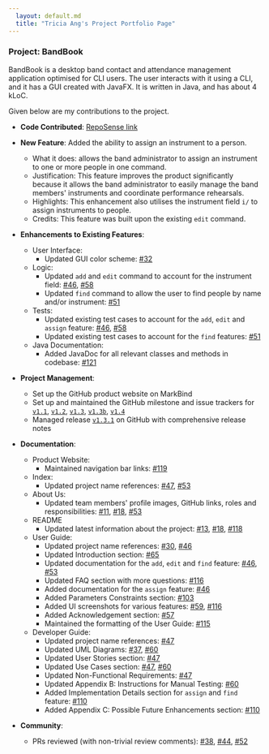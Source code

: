 ```yaml
---
  layout: default.md
  title: "Tricia Ang's Project Portfolio Page"
---
```


### Project: BandBook

BandBook is a desktop band contact and attendance management application optimised for CLI users. The user interacts with it using a CLI, and it has a GUI created with JavaFX. It is written in Java, and has about 4 kLoC.

Given below are my contributions to the project.

* **Code Contributed**: [RepoSense link](https://nus-cs2103-ay2324s2.github.io/tp-dashboard/?search=t15-3&sort=groupTitle&sortWithin=title&timeframe=commit&mergegroup=&groupSelect=groupByRepos&breakdown=true&checkedFileTypes=docs~functional-code~test-code~other&since=2024-02-23&tabOpen=true&tabType=authorship&tabAuthor=triciiaaa&tabRepo=AY2324S2-CS2103T-T15-3%2Ftp%5Bmaster%5D&authorshipIsMergeGroup=false&authorshipFileTypes=docs~functional-code~test-code~other&authorshipIsBinaryFileTypeChecked=false&authorshipIsIgnoredFilesChecked=false)


* **New Feature**: Added the ability to assign an instrument to a person.
  * What it does: allows the band administrator to assign an instrument to one or more people in one command. 
  * Justification: This feature improves the product significantly because it allows the band administrator to easily manage the band members' instruments and coordinate performance rehearsals.
  * Highlights: This enhancement also utilises the instrument field `i/` to assign instruments to people.
  * Credits: This feature was built upon the existing `edit` command.


* **Enhancements to Existing Features**:
  * User Interface:
    * Updated GUI color scheme: [\#32](https://github.com/AY2324S2-CS2103T-T15-3/tp/pull/32)
  * Logic:
    * Updated `add` and `edit` command to account for the instrument field: [\#46](https://github.com/AY2324S2-CS2103T-T15-3/tp/pull/46), [\#58](https://github.com/AY2324S2-CS2103T-T15-3/tp/pull/58)
    * Updated `find` command to allow the user to find people by name and/or instrument: [\#51](https://github.com/AY2324S2-CS2103T-T15-3/tp/pull/51)
  * Tests:
    * Updated existing test cases to account for the `add`, `edit` and `assign` feature: [\#46](https://github.com/AY2324S2-CS2103T-T15-3/tp/pull/46), [\#58](https://github.com/AY2324S2-CS2103T-T15-3/tp/pull/58)
    * Updated existing test cases to account for the `find` features: [\#51](https://github.com/AY2324S2-CS2103T-T15-3/tp/pull/51)
  * Java Documentation:
    * Added JavaDoc for all relevant classes and methods in codebase: [\#121](https://github.com/AY2324S2-CS2103T-T15-3/tp/pull/121)

* **Project Management**:
  * Set up the GitHub product website on MarkBind
  * Set up and maintained the GitHub milestone and issue trackers for [`v1.1`](https://github.com/AY2324S2-CS2103T-T15-3/tp/milestone/2), [`v1.2`](https://github.com/AY2324S2-CS2103T-T15-3/tp/milestone/1), [`v1.3`](https://github.com/AY2324S2-CS2103T-T15-3/tp/milestone/3), [`v1.3b`](https://github.com/AY2324S2-CS2103T-T15-3/tp/milestone/6), [`v1.4`](https://github.com/AY2324S2-CS2103T-T15-3/tp/milestone/4)
  * Managed release [`v1.3.1`](https://github.com/AY2324S2-CS2103T-T15-3/tp/releases/tag/v1.3.1) on GitHub with comprehensive release notes


* **Documentation**:
  * Product Website:
    * Maintained navigation bar links: [\#119](https://github.com/AY2324S2-CS2103T-T15-3/tp/pull/119)
  * Index:
    * Updated project name references: [\#47](https://github.com/AY2324S2-CS2103T-T15-3/tp/pull/47), [\#53](https://github.com/AY2324S2-CS2103T-T15-3/tp/pull/53)
  * About Us:
    * Updated team members' profile images, GitHub links, roles and responsibilities: [\#11](https://github.com/AY2324S2-CS2103T-T15-3/tp/pull/11), [\#18](https://github.com/AY2324S2-CS2103T-T15-3/tp/pull/18), [\#53](https://github.com/AY2324S2-CS2103T-T15-3/tp/pull/53)
  * README
    * Updated latest information about the project: [\#13](https://github.com/AY2324S2-CS2103T-T15-3/tp/pull/13), [\#18](https://github.com/AY2324S2-CS2103T-T15-3/tp/pull/18), [\#118](https://github.com/AY2324S2-CS2103T-T15-3/tp/pull/118)
  * User Guide:
    * Updated project name references: [\#30](https://github.com/AY2324S2-CS2103T-T15-3/tp/pull/30), [\#46](https://github.com/AY2324S2-CS2103T-T15-3/tp/pull/46)
    * Updated Introduction section: [\#65](https://github.com/AY2324S2-CS2103T-T15-3/tp/pull/65)
    * Updated documentation for the `add`, `edit` and `find` feature: [\#46](https://github.com/AY2324S2-CS2103T-T15-3/tp/pull/46), [\#53](https://github.com/AY2324S2-CS2103T-T15-3/tp/pull/53)
    * Updated FAQ section with more questions: [\#116](https://github.com/AY2324S2-CS2103T-T15-3/tp/pull/116)
    * Added documentation for the `assign` feature: [\#46](https://github.com/AY2324S2-CS2103T-T15-3/tp/pull/46)
    * Added Parameters Constraints section: [\#103](https://github.com/AY2324S2-CS2103T-T15-3/tp/pull/103)
    * Added UI screenshots for various features: [\#59](https://github.com/AY2324S2-CS2103T-T15-3/tp/pull/59), [\#116](https://github.com/AY2324S2-CS2103T-T15-3/tp/pull/116)
    * Added Acknowledgement section: [\#57](https://github.com/AY2324S2-CS2103T-T15-3/tp/pull/57)
    * Maintained the formatting of the User Guide: [\#115](https://github.com/AY2324S2-CS2103T-T15-3/tp/pull/115) 
  * Developer Guide:
    * Updated project name references: [\#47](https://github.com/AY2324S2-CS2103T-T15-3/tp/pull/47)
    * Updated UML Diagrams: [\#37](https://github.com/AY2324S2-CS2103T-T15-3/tp/pull/37), [\#60](https://github.com/AY2324S2-CS2103T-T15-3/tp/pull/60)
    * Updated User Stories section: [\#47](https://github.com/AY2324S2-CS2103T-T15-3/tp/pull/47)
    * Updated Use Cases section: [\#47](https://github.com/AY2324S2-CS2103T-T15-3/tp/pull/47), [\#60](https://github.com/AY2324S2-CS2103T-T15-3/tp/pull/60)
    * Updated Non-Functional Requirements: [\#47](https://github.com/AY2324S2-CS2103T-T15-3/tp/pull/47)
    * Updated Appendix B: Instructions for Manual Testing: [\#60](https://github.com/AY2324S2-CS2103T-T15-3/tp/pull/60)
    * Added Implementation Details section for `assign` and `find` feature: [\#110](https://github.com/AY2324S2-CS2103T-T15-3/tp/pull/110)
    * Added Appendix C: Possible Future Enhancements section: [\#110](https://github.com/AY2324S2-CS2103T-T15-3/tp/pull/110)


* **Community**:
  * PRs reviewed (with non-trivial review comments): [\#38](https://github.com/AY2324S2-CS2103T-T15-3/tp/pull/38), [\#44](https://github.com/AY2324S2-CS2103T-T15-3/tp/pull/44), [\#52](https://github.com/AY2324S2-CS2103T-T15-3/tp/pull/52)
